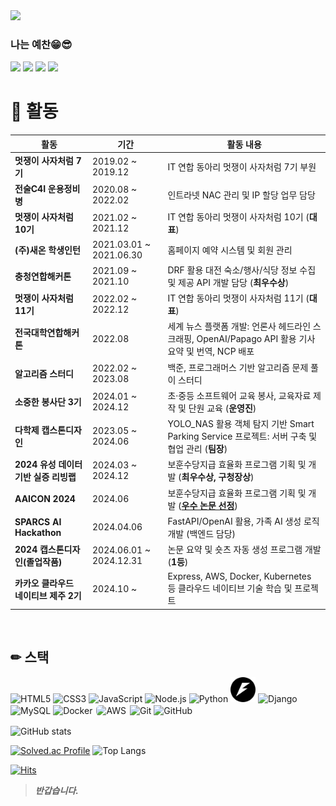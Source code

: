 <img src="https://capsule-render.vercel.app/api?type=waving&color=auto&height=200&section=header&text=👋안녕👋&fontSize=45" />

### 나는 예찬😁😎

<a href="https://yeachan.tistory.com/" target="_blank"><img src="https://img.shields.io/badge/Tistory blog-ce4e24?style=flat-square&logo=blog&logoColor=white"/></a>
<a href="https://www.notion.so/imyeachan/e384a9dee1a148898a3bd4d1dbc88ae3?pvs=4" target="_blank"><img src="https://img.shields.io/badge/Notion-00c9f2?style=flat-square&logo=notion&logoColor=white"/></a>
<a href="https://github.com/dus001228" target="_blank"><img src="https://img.shields.io/badge/GitHub-2a2a2a?style=flat-square&logo=GigHub&logoColor=white"/></a>
<a href="https://www.instagram.com/yea._chan/?hl=ko" target="_blank"><img src="https://img.shields.io/badge/Instagram-a3669b?style=flat-square&logo=Instagram&logoColor=white"/></a>

# 🏃 **활동**

| **활동**                         | **기간**                | **활동 내용**                                                                                                                                                  |
|-----------------------------------|-------------------------|---------------------------------------------------------------------------------------------------------------------------------------------------------------|
| **멋쟁이 사자처럼 7기**           | 2019.02 ~ 2019.12      | IT 연합 동아리 멋쟁이 사자처럼 7기 부원                                                                                                                        |
| **전술C4I 운용정비병**             | 2020.08 ~ 2022.02      | 인트라넷 NAC 관리 및 IP 할당 업무 담당                                                                                                                         |
| **멋쟁이 사자처럼 10기**          | 2021.02 ~ 2021.12      | IT 연합 동아리 멋쟁이 사자처럼 10기 (**대표**)                                                                                                                    |
| **(주)새온 학생인턴**             | 2021.03.01 ~ 2021.06.30 | 홈페이지 예약 시스템 및 회원 관리                                                                                                                         |
| **충청연합해커톤**                | 2021.09 ~ 2021.10      | DRF 활용 대전 숙소/행사/식당 정보 수집 및 제공 API 개발 담당 (**최우수상**)                                                                                     |
| **멋쟁이 사자처럼 11기**          | 2022.02 ~ 2022.12      | IT 연합 동아리 멋쟁이 사자처럼 11기 (**대표**)                                                                                                                       |
| **전국대학연합해커톤**            | 2022.08                | 세계 뉴스 플랫폼 개발: 언론사 헤드라인 스크래핑, OpenAI/Papago API 활용 기사 요약 및 번역, NCP 배포                                                                 |
| **알고리즘 스터디**               | 2022.02 ~ 2023.08      | 백준, 프로그래머스 기반 알고리즘 문제 풀이 스터디                                                                                                              |
| **소중한 봉사단 3기**             | 2024.01 ~ 2024.12      | 초·중등 소프트웨어 교육 봉사, 교육자료 제작 및 단원 교육 (**운영진**)                                                                                                         |
| **다학제 캡스톤디자인**            | 2023.05 ~ 2024.06      | YOLO_NAS 활용 객체 탐지 기반 Smart Parking Service 프로젝트: 서버 구축 및 협업 관리 (**팀장**)                                                                           |
| **2024 유성 데이터기반 실증 리빙랩** | 2024.03 ~ 2024.12      | 보훈수당지급 효율화 프로그램 기획 및 개발 (**최우수상, 구청장상**)                                                                                                     |
| **AAICON 2024**                  | 2024.06                | 보훈수당지급 효율화 프로그램 기획 및 개발 ([**우수 논문 선정**](https://aifrenz.org/notice/?q=YToxOntzOjEyOiJrZXl3b3JkX3R5cGUiO3M6MzoiYWxsIjt9&bmode=view&idx=45983422&t=board)) |
| **SPARCS AI Hackathon**          | 2024.04.06             | FastAPI/OpenAI 활용, 가족 AI 생성 로직 개발 (백엔드 담당)                                                                                                       |
| **2024 캡스톤디자인(졸업작품)**    | 2024.06.01 ~ 2024.12.31 | 논문 요약 및 숏츠 자동 생성 프로그램 개발 (**1등**)                                                                                                            |
| **카카오 클라우드 네이티브 제주 2기** | 2024.10 ~               | Express, AWS, Docker, Kubernetes 등 클라우드 네이티브 기술 학습 및 프로젝트                                                                                     |




<br>

## ✏ 스택

<p align="left">
  <!-- HTML -->
  <img src="https://cdn.jsdelivr.net/gh/devicons/devicon/icons/html5/html5-original.svg" alt="HTML5" width="40" height="40"/> 
  <!-- CSS -->
  <img src="https://cdn.jsdelivr.net/gh/devicons/devicon/icons/css3/css3-original.svg" alt="CSS3" width="40" height="40"/> 
  <!-- JavaScript -->
  <img src="https://cdn.jsdelivr.net/gh/devicons/devicon/icons/javascript/javascript-original.svg" alt="JavaScript" width="40" height="40"/> 
  <!-- Node.js -->
  <img src="https://cdn.jsdelivr.net/gh/devicons/devicon/icons/nodejs/nodejs-original.svg" alt="Node.js" width="40" height="40"/>
  <!-- Python -->
  <img src="https://cdn.jsdelivr.net/gh/devicons/devicon/icons/python/python-original.svg" alt="Python" width="40" height="40"/> 
  <!-- FastAPI -->
  <img src="https://raw.githubusercontent.com/simple-icons/simple-icons/develop/icons/fastapi.svg" alt="FastAPI" width="40" height="40"/>
  <!-- Django -->
  <img src="https://cdn.jsdelivr.net/gh/devicons/devicon/icons/django/django-plain.svg" alt="Django" width="40" height="40"/> 
  <!-- MySQL -->
  <img src="https://cdn.jsdelivr.net/gh/devicons/devicon/icons/mysql/mysql-original.svg" alt="MySQL" width="40" height="40"/>
  <!-- Docker -->
  <img src="https://cdn.jsdelivr.net/gh/devicons/devicon/icons/docker/docker-original.svg" alt="Docker" width="40" height="40"/>
  <!-- AWS -->
  <img src="https://cdn.jsdelivr.net/gh/devicons/devicon/icons/amazonwebservices/amazonwebservices-original.svg" alt="AWS" width="40" height="40" style="background-color:white; border-radius:8px; padding:2px;"/>
  <!-- Git -->
  <img src="https://cdn.jsdelivr.net/gh/devicons/devicon/icons/git/git-original.svg" alt="Git" width="40" height="40"/> 
  <!-- GitHub -->
  <img src="https://cdn.jsdelivr.net/gh/devicons/devicon/icons/github/github-original.svg" alt="GitHub" width="40" height="40"/> 
</p>



![GitHub stats](https://github-readme-stats.vercel.app/api?username=happy-yeachan&show_icons=true)  

[![Solved.ac Profile](http://mazassumnida.wtf/api/generate_badge?boj=dus001228)](https://solved.ac/dus001228) ![Top Langs](https://github-readme-stats.vercel.app/api/top-langs/?username=happy-yeachan&layout=compact&theme=dark)

[![Hits](https://hits.seeyoufarm.com/api/count/incr/badge.svg?url=https%3A%2F%2Fgithub.com%2Fhappy-yeachan&count_bg=%2379C83D&title_bg=%23555555&icon=&icon_color=%23E7E7E7&title=visitors&edge_flat=false)](https://github.com/happy-yeachan) 

> ***반갑습니다.***
